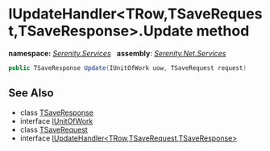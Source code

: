 # IUpdateHandler&lt;TRow,TSaveRequest,TSaveResponse&gt;.Update method
**namespace:** *[Serenity.Services](../../README.md#serenity.services-namespace)*   **assembly**: *[Serenity.Net.Services](../../README.md)*

```csharp
public TSaveResponse Update(IUnitOfWork uow, TSaveRequest request)
```

## See Also

* class [TSaveResponse](../Serenity.Net.Services/../IUpdateHandler-3.TSaveResponse.md)
* interface [IUnitOfWork](../Serenity.Net.Data/../../Serenity.Data/IUnitOfWork.md)
* class [TSaveRequest](../Serenity.Net.Services/../IUpdateHandler-3.TSaveRequest.md)
* interface [IUpdateHandler&lt;TRow,TSaveRequest,TSaveResponse&gt;](../IUpdateHandler-3.md)